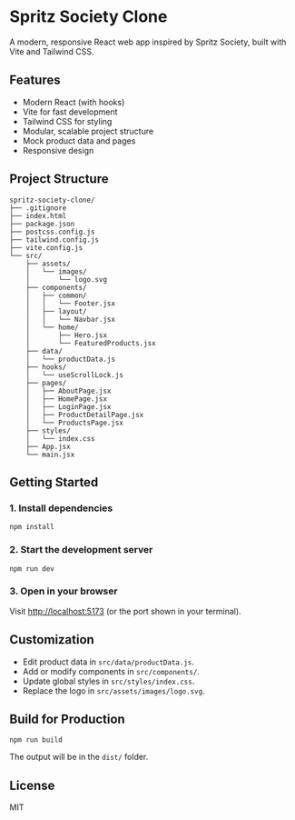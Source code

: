 # Spritz Society Clone

A modern, responsive React web app inspired by Spritz Society, built with Vite and Tailwind CSS.

## Features

- Modern React (with hooks)
- Vite for fast development
- Tailwind CSS for styling
- Modular, scalable project structure
- Mock product data and pages
- Responsive design

## Project Structure

```
spritz-society-clone/
├── .gitignore
├── index.html
├── package.json
├── postcss.config.js
├── tailwind.config.js
├── vite.config.js
└── src/
    ├── assets/
    │   └── images/
    │       └── logo.svg
    ├── components/
    │   ├── common/
    │   │   └── Footer.jsx
    │   ├── layout/
    │   │   └── Navbar.jsx
    │   └── home/
    │       ├── Hero.jsx
    │       └── FeaturedProducts.jsx
    ├── data/
    │   └── productData.js
    ├── hooks/
    │   └── useScrollLock.js
    ├── pages/
    │   ├── AboutPage.jsx
    │   ├── HomePage.jsx
    │   ├── LoginPage.jsx
    │   ├── ProductDetailPage.jsx
    │   └── ProductsPage.jsx
    ├── styles/
    │   └── index.css
    ├── App.jsx
    └── main.jsx
```

## Getting Started

### 1. Install dependencies

```
npm install
```

### 2. Start the development server

```
npm run dev
```

### 3. Open in your browser

Visit [http://localhost:5173](http://localhost:5173) (or the port shown in your terminal).

## Customization

- Edit product data in `src/data/productData.js`.
- Add or modify components in `src/components/`.
- Update global styles in `src/styles/index.css`.
- Replace the logo in `src/assets/images/logo.svg`.

## Build for Production

```
npm run build
```

The output will be in the `dist/` folder.

## License

MIT
